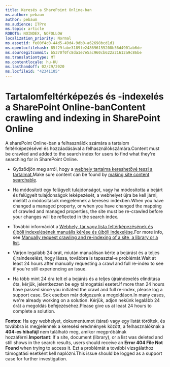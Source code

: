 ```yaml
---
title: Keresés a SharePoint Online-ban
ms.author: pebaum
author: pebaum
ms.audience: ITPro
ms.topic: article
ROBOTS: NOINDEX, NOFOLLOW
localization_priority: Normal
ms.assetid: fe00f4c0-44d5-49d4-9db0-a62698bcd1d1
ms.openlocfilehash: 85f29fabe3189fe248696155208b56d4901ab6de
ms.sourcegitcommit: b5370f0fc8da1e7e5ac960cb622a21612a9c86be
ms.translationtype: MT
ms.contentlocale: hu-HU
ms.lasthandoff: 02/29/2020
ms.locfileid: "42341105"
---
```

# <a name="content-crawling-and-indexing-in-sharepoint-online"></a><span data-ttu-id="debf4-102">Tartalomfeltérképezés és -indexelés a SharePoint Online-ban</span><span class="sxs-lookup"><span data-stu-id="debf4-102">Content crawling and indexing in SharePoint Online</span></span>

<span data-ttu-id="debf4-103">A sharePoint Online-ban a felhasználók számára a tartalom feltérképezésével és hozzáadásával a felhasználókszámára.</span><span class="sxs-lookup"><span data-stu-id="debf4-103">Content must be crawled and added to the search index for users to find what they're searching for in SharePoint Online.</span></span>

- <span data-ttu-id="debf4-104">Győződjön meg arról, hogy a [webhely tartalma kereshetővé teszi a tartalmat.](https://docs.microsoft.com/sharepoint/make-site-content-searchable)</span><span class="sxs-lookup"><span data-stu-id="debf4-104">Make sure content can be found by [making site content searchable](https://docs.microsoft.com/sharepoint/make-site-content-searchable).</span></span>

- <span data-ttu-id="debf4-105">Ha módosított egy felügyelt tulajdonságot, vagy ha módosította a bejárt és felügyelt tulajdonságok leképezését, a webhelyet újra be kell járni, mielőtt a módosítások megjelennek a keresési indexben.</span><span class="sxs-lookup"><span data-stu-id="debf4-105">When you have changed a managed property, or when you have changed the mapping of crawled and managed properties, the site must be re-crawled before your changes will be reflected in the search index.</span></span>

- <span data-ttu-id="debf4-106">További információt a [Webhely, tár vagy lista feltérképezésének és újbóli indexelésének manuális kérése és újbóli indexelése](https://docs.microsoft.com/sharepoint/crawl-site-content).</span><span class="sxs-lookup"><span data-stu-id="debf4-106">For more info, see [Manually request crawling and re-indexing of a site, a library or a list](https://docs.microsoft.com/sharepoint/crawl-site-content).</span></span>

- <span data-ttu-id="debf4-107">Várjon legalább 24 órát, miután manuálisan kérte a bejárást és a teljes újraindexelést, hogy lássa, továbbra is tapasztal-e problémát.</span><span class="sxs-lookup"><span data-stu-id="debf4-107">Wait at least 24 hours after manually requesting a crawl and full re-index to see if you're still experiencing an issue.</span></span>

- <span data-ttu-id="debf4-108">Ha több mint 24 óra telt el a bejárás és a teljes újraindexelés elindítása óta, kérjük, jelentkezzen be egy támogatási esetet.</span><span class="sxs-lookup"><span data-stu-id="debf4-108">If more than 24 hours have passed since you initiated the crawl and full re-index, please log a support case.</span></span> <span data-ttu-id="debf4-109">Sok esetben már dolgozunk a megoldáson.</span><span class="sxs-lookup"><span data-stu-id="debf4-109">In many cases, we're already working on a solution.</span></span> <span data-ttu-id="debf4-110">Kérjük, adjon nekünk legalább 24 órát a megoldás befejezéséhez.</span><span class="sxs-lookup"><span data-stu-id="debf4-110">Please give us at least 24 hours to complete a solution.</span></span>

<span data-ttu-id="debf4-111">**Fontos:** Ha egy webhelyet, dokumentumot (tárat) vagy egy listát töröltek, és továbbra is megjelennek a keresési eredmények között, a felhasználóknak a **404-es hibafájl** nem található meg, amikor megpróbálnak hozzáférni.</span><span class="sxs-lookup"><span data-stu-id="debf4-111">**Important**: If a site, document (library), or a list was deleted and still shows in the search results, users should receive an **Error 404 File Not Found** when trying to access it.</span></span> <span data-ttu-id="debf4-112">Ezt a problémát a további vizsgálathoz támogatási esetként kell naplózni.</span><span class="sxs-lookup"><span data-stu-id="debf4-112">This issue should be logged as a support case for further investigation.</span></span>



